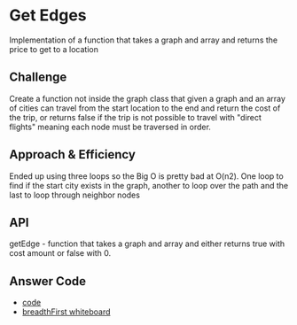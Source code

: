 # Get Edges
<!-- Short summary or background information -->
Implementation of a function that takes a graph and array and returns the price to get to a location

## Challenge
<!-- Description of the challenge -->
Create a function not inside the graph class that given a graph and an array of cities can travel from the start location to the end and return the cost of the trip, or returns false if the trip is not possible to travel with "direct flights" meaning each node must be traversed in order.

## Approach & Efficiency
<!-- What approach did you take? Why? What is the Big O space/time for this approach? -->
Ended up using three loops so the Big O is pretty bad at O(n2).  One loop to find if the start city exists in the graph, another to loop over the path and the last to loop through neighbor nodes

## API
<!-- Description of each method publicly available to your Linked List -->
getEdge - function that takes a graph and array and either returns true with cost amount or false with 0.

## Answer Code
* [code](./getEdge.js)
* [breadthFirst whiteboard](https://photos.app.goo.gl/gZ9kDBirszJk5AEeA)
